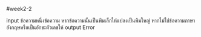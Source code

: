 #week2-2

input ข้อความหนึ่งข้อความ หากข้อความนั้นเป็นพิมเล็กให้แปลงเป็นพิมใหญ่ หากไม่ใช่ข้อความภาษาอังกฤษหรือเป็นอักขะตัวเลขให้ output Error
